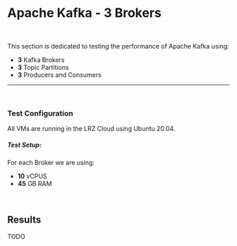 # Apache Kafka - 3 Brokers

<br>

This section is dedicated to testing the performance of Apache Kafka using:
- **3** Kafka Brokers 
- **3** Topic Partitions
- **3** Producers and Consumers

<hr>
<br>

### Test Configuration
All VMs are running in the LRZ Cloud using Ubuntu 20.04.

##### Test Setup:
For each Broker we are using:
- **10** vCPUS
- **45** GB RAM

<br>

## Results
TODO